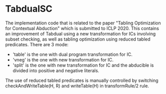 # TabdualSC
The implementation code that is related to the paper "Tabling Optimization for Contextual Abduction" which is submitted to ICLP 2020. This contains an improvement of Tabdual using a new transformation for ICs involving subset checking, as well as tabling optimization using reduced tabled predicates.
There are 3 mode:
  - 'table' is the one with dual program transformation for IC.
  - 'vneg' is the one with new transformation for IC.
  - 'split' is the one with new transformation for IC and the abducible is divided into positive and negative literals.

The use of reduced tabled predicates is manually controlled by switching checkAndWriteTable(H, R) and writeTable(H) in transformRule/2 rule.

